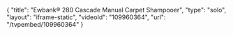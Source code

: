 {
    "title": "Ewbank&reg; 280 Cascade Manual Carpet Shampooer",
    "type": "solo",
    "layout": "iframe-static",
    "videoId": "109960364",
    "url": "\/tvpembed\/109960364"
}